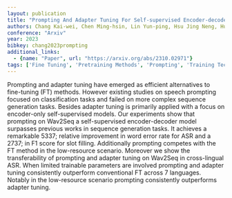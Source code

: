 ```yaml
---
layout: publication
title: "Prompting And Adapter Tuning For Self-supervised Encoder-decoder Speech Model"
authors: Chang Kai-wei, Chen Ming-hsin, Lin Yun-ping, Hsu Jing Neng, Huang Paul Kuo-ming, Huang Chien-yu, Li Shang-wen, Lee Hung-yi
conference: "Arxiv"
year: 2023
bibkey: chang2023prompting
additional_links:
  - {name: "Paper", url: "https://arxiv.org/abs/2310.02971"}
tags: ['Fine Tuning', 'Pretraining Methods', 'Prompting', 'Training Techniques']
---
```

Prompting and adapter tuning have emerged as efficient alternatives to fine-tuning (FT) methods. However existing studies on speech prompting focused on classification tasks and failed on more complex sequence generation tasks. Besides adapter tuning is primarily applied with a focus on encoder-only self-supervised models. Our experiments show that prompting on Wav2Seq a self-supervised encoder-decoder model surpasses previous works in sequence generation tasks. It achieves a remarkable 5337; relative improvement in word error rate for ASR and a 2737; in F1 score for slot filling. Additionally prompting competes with the FT method in the low-resource scenario. Moreover we show the transferability of prompting and adapter tuning on Wav2Seq in cross-lingual ASR. When limited trainable parameters are involved prompting and adapter tuning consistently outperform conventional FT across 7 languages. Notably in the low-resource scenario prompting consistently outperforms adapter tuning.
